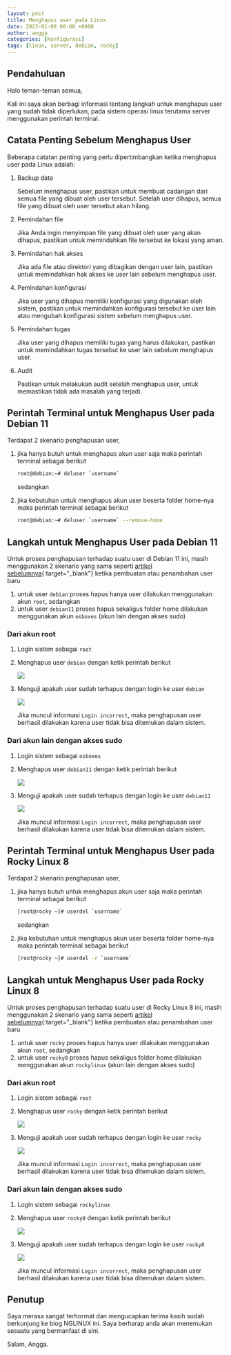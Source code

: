 ```yaml
---
layout: post
title: Menghapus user pada Linux
date: 2023-01-08 00:00 +0000
author: angga
categories: [Konfigurasi]
tags: [linux, server, debian, rocky]
---
```


## Pendahuluan

Halo teman-teman semua,

Kali ini saya akan berbagi informasi tentang langkah untuk menghapus user yang sudah tidak diperlukan, pada sistem operasi linux terutama server menggunakan perintah terminal.

## Catata Penting Sebelum Menghapus User

Beberapa catatan penting yang perlu dipertimbangkan ketika menghapus user pada Linux adalah:

1. Backup data
   
   Sebelum menghapus user, pastikan untuk membuat cadangan dari semua file yang dibuat oleh user tersebut. Setelah user dihapus, semua file yang dibuat oleh user tersebut akan hilang.

2. Pemindahan file
   
   Jika Anda ingin menyimpan file yang dibuat oleh user yang akan dihapus, pastikan untuk memindahkan file tersebut ke lokasi yang aman.

3. Pemindahan hak akses
   
   Jika ada file atau direktori yang dibagikan dengan user lain, pastikan untuk memindahkan hak akses ke user lain sebelum menghapus user.

4. Pemindahan konfigurasi
   
   Jika user yang dihapus memiliki konfigurasi yang digunakan oleh sistem, pastikan untuk memindahkan konfigurasi tersebut ke user lain atau mengubah konfigurasi sistem sebelum menghapus user.

5. Pemindahan tugas
   
   Jika user yang dihapus memiliki tugas yang harus dilakukan, pastikan untuk memindahkan tugas tersebut ke user lain sebelum menghapus user.

6. Audit
   
   Pastikan untuk melakukan audit setelah menghapus user, untuk memastikan tidak ada masalah yang terjadi.

## Perintah Terminal untuk Menghapus User pada Debian 11

Terdapat 2 skenario penghapusan user,

1. jika hanya butuh untuk menghapus akun user saja maka perintah terminal sebagai berikut

    ```bash
    root@debian:~# deluser `username`
    ```

    sedangkan

1. jika kebutuhan untuk menghapus akun user beserta folder home-nya maka perintah terminal sebagai berikut

    ```bash
    root@debian:~# deluser `username` --remove-home
    ```

## Langkah untuk Menghapus User pada Debian 11

Untuk proses penghapusan terhadap suatu user di Debian 11 ini, masih menggunakan 2 skenario yang sama seperti [artikel sebelumnya](/posts/membuat-user-linux){:target="_blank"} ketika pembuatan atau penambahan user baru

1. untuk user `debian` proses hapus hanya user dilakukan menggunakan akun `root`, sedangkan 
2. untuk user `debian11` proses hapus sekaligus folder home dilakukan menggunakan akun `osboxes` (akun lain dengan akses sudo)

### Dari akun root

1. Login sistem sebagai `root`
2. Menghapus user `debian` dengan ketik perintah berikut
   
    ![](/assets/img/2023-01-08-menghapus-user-pada-linux/01.png)

3. Menguji apakah user sudah terhapus dengan login ke user `debian`

    ![](/assets/img/2023-01-08-menghapus-user-pada-linux/02.png)

    Jika muncul informasi `Login incorrect`, maka penghapusan user berhasil dilakukan karena user tidak bisa ditemukan dalam sistem.
   
### Dari akun lain dengan akses sudo

1. Login sistem sebagai `osboxes`
2. Menghapus user `debian11` dengan ketik perintah berikut

    ![](/assets/img/2023-01-08-menghapus-user-pada-linux/03.png)

3. Menguji apakah user sudah terhapus dengan login ke user `debian11`

    ![](/assets/img/2023-01-08-menghapus-user-pada-linux/04.png)

    Jika muncul informasi `Login incorrect`, maka penghapusan user berhasil dilakukan karena user tidak bisa ditemukan dalam sistem.

## Perintah Terminal untuk Menghapus User pada Rocky Linux 8

Terdapat 2 skenario penghapusan user,

1. jika hanya butuh untuk menghapus akun user saja maka perintah terminal sebagai berikut

    ```bash
    [root@rocky ~]# userdel `username`
    ```

    sedangkan

1. jika kebutuhan untuk menghapus akun user beserta folder home-nya maka perintah terminal sebagai berikut

    ```bash
    [root@rocky ~]# userdel -r `username`
    ```

## Langkah untuk Menghapus User pada Rocky Linux 8

Untuk proses penghapusan terhadap suatu user di Rocky Linux 8 ini, masih menggunakan 2 skenario yang sama seperti [artikel sebelumnya](/posts/membuat-user-linux){:target="_blank"} ketika pembuatan atau penambahan user baru

1. untuk user `rocky` proses hapus hanya user dilakukan menggunakan akun `root`, sedangkan
2. untuk user `rocky8` proses hapus sekaligus folder home dilakukan menggunakan akun `rockylinux` (akun lain dengan akses sudo)

### Dari akun root

1. Login sistem sebagai `root`
2. Menghapus user `rocky` dengan ketik perintah berikut
   
    ![](/assets/img/2023-01-08-menghapus-user-pada-linux/05.png)

3. Menguji apakah user sudah terhapus dengan login ke user `rocky`

    ![](/assets/img/2023-01-08-menghapus-user-pada-linux/06.png)

    Jika muncul informasi `Login incorrect`, maka penghapusan user berhasil dilakukan karena user tidak bisa ditemukan dalam sistem.

### Dari akun lain dengan akses sudo

1. Login sistem sebagai `rockylinux`
2. Menghapus user `rocky8` dengan ketik perintah berikut

    ![](/assets/img/2023-01-08-menghapus-user-pada-linux/07.png)

3. Menguji apakah user sudah terhapus dengan login ke user `rocky8`

    ![](/assets/img/2023-01-08-menghapus-user-pada-linux/08.png)

    Jika muncul informasi `Login incorrect`, maka penghapusan user berhasil dilakukan karena user tidak bisa ditemukan dalam sistem.

## Penutup

Saya merasa sangat terhormat dan mengucapkan terima kasih sudah berkunjung ke blog NGLINUX ini. Saya berharap anda akan menemukan sesuatu yang bermanfaat di sini.

Salam, Angga.